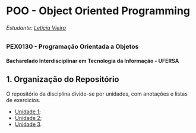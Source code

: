 # POO - Object Oriented Programming
###### Estudante: [Letícia Vieira](https://github.com/LeticiaVieirg)

### PEX0130 - Programação Orientada a Objetos
#### Bacharelado Interdisciplinar em Tecnologia da Informação - UFERSA

## 1. Organização do Repositório

O repositório da disciplina divide-se por unidades, com anotações e listas de exercicios.

- [Unidade 1](https://github.com/LeticiaVieirg/POO/tree/main/Unidade1);
- [Unidade 2](https://github.com/LeticiaVieirg/POO/tree/main/Unidade2);
- [Unidade 3](https://github.com/LeticiaVieirg/POO/tree/main/Unidade3).
